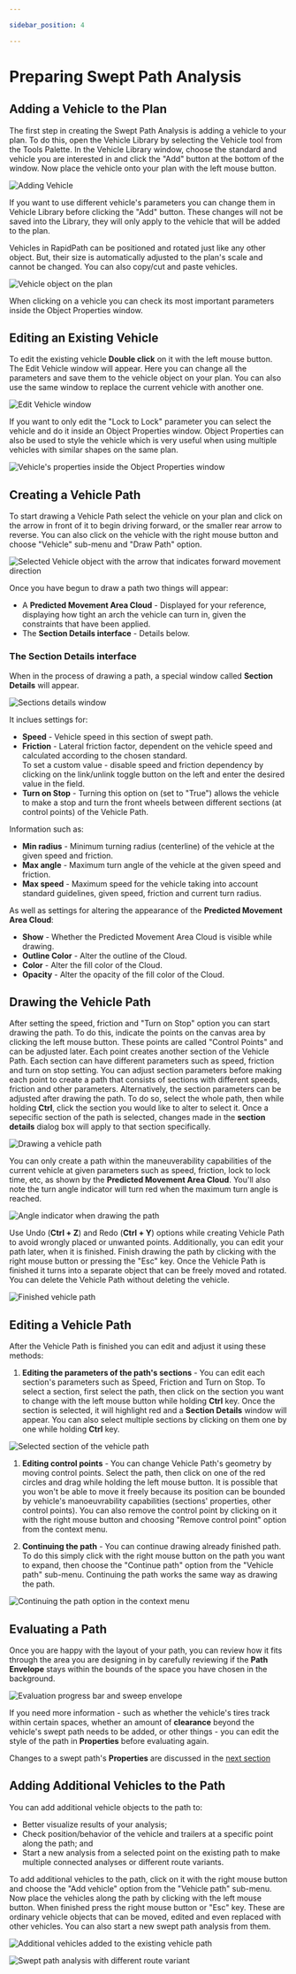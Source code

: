 ```yaml
---

sidebar_position: 4

---
```

# Preparing Swept Path Analysis

## Adding a Vehicle to the Plan

The first step in creating the Swept Path Analysis is adding a vehicle to your plan. To do this, open the Vehicle Library by selecting the Vehicle tool from the Tools Palette. In the Vehicle Library window, choose the standard and vehicle you are interested in and click the "Add" button at the bottom of the window. Now place the vehicle onto your plan with the left mouse button.

![Adding Vehicle](./images/Adding_Vehicle.png)

If you want to use different vehicle's parameters you can change them in Vehicle Library before clicking the "Add" button. These changes will not be saved into the Library, they will only apply to the vehicle that will be added to the plan.

Vehicles in RapidPath can be positioned and rotated just like any other object. But, their size is automatically adjusted to the plan's scale and cannot be changed. You can also copy/cut and paste vehicles.

![Vehicle object on the plan](./images/Vehicle_object_on_the_plan.png)

When clicking on a vehicle you can check its most important parameters inside the Object Properties window.

## Editing an Existing Vehicle

To edit the existing vehicle **Double click** on it with the left mouse button. The Edit Vehicle window will appear. Here you can change all the parameters and save them to the vehicle object on your plan. You can also use the same window to replace the current vehicle with another one.

![Edit Vehicle window](./images/Edit_Vehicle_window.png)

If you want to only edit the "Lock to Lock" parameter you can select the vehicle and do it inside an Object Properties window. Object Properties can also be used to style the vehicle which is very useful when using multiple vehicles with similar shapes on the same plan.

![Vehicle's properties inside the Object Properties window](./images/Vehicle_object_and_its_properties.png)

## Creating a Vehicle Path

To start drawing a Vehicle Path select the vehicle on your plan and click on the arrow in front of it to begin driving forward, or the smaller rear arrow to reverse. You can also click on the vehicle with the right mouse button and choose "Vehicle" sub-menu and "Draw Path" option.

![Selected Vehicle object with the arrow that indicates forward movement direction](./images/Selected_Vehicle_object_with_the_arrow_that_indicates_forward_movement_direction.png)

Once you have begun to draw a path two things will appear:

- A **Predicted Movement Area Cloud** - Displayed for your reference, displaying how tight an arch the vehicle can turn in, given the constraints that have been applied.
- The **Section Details interface** - Details below.

### The Section Details interface

When in the process of drawing a path, a special window called **Section Details** will appear.

![Sections details window](./images/Sections_details_window.png)

It inclues settings for:

- **Speed** - Vehicle speed in this section of swept path.
- **Friction** - Lateral friction factor, dependent on the vehicle speed and calculated according to the chosen standard.<br />To set a custom value - disable speed and friction dependency by clicking on the link/unlink toggle button on the left and enter the desired value in the field.
- **Turn on Stop** - Turning this option on (set to "True") allows the vehicle to make a stop and turn the front wheels between different sections (at control points) of the Vehicle Path.

Information such as:

- **Min radius** - Minimum turning radius (centerline) of the vehicle at the given speed and friction.
- **Max angle** - Maximum turn angle of the vehicle at the given speed and friction.
- **Max speed** - Maximum speed for the vehicle taking into account standard guidelines, given speed, friction and current turn radius.

As well as settings for altering the appearance of the **Predicted Movement Area Cloud**:

- **Show** - Whether the Predicted Movement Area Cloud is visible while drawing.
- **Outline Color** - Alter the outline of the Cloud.
- **Color** - Alter the fill color of the Cloud.
- **Opacity** - Alter the opacity of the fill color of the Cloud.

## Drawing the Vehicle Path

After setting the speed, friction and "Turn on Stop" option you can start drawing the path. To do this, indicate the points on the canvas area by clicking the left mouse button. These points are called "Control Points" and can be adjusted later. Each point creates another section of the Vehicle Path.
Each section can have different parameters such as speed, friction and turn on stop setting.
You can adjust section parameters before making each point to create a path that consists of sections with different speeds, friction and other parameters.
Alternatively, the section parameters can be adjusted after drawing the path. To do so, select the whole path, then while holding **Ctrl**, click the section you would like to alter to select it. Once a sepecific section of the path is selected, changes made in the **section details** dialog box will apply to that section specifically.

![Drawing a vehicle path](./images/Drawing_a_vehicle_path.png)

You can only create a path within the maneuverability capabilities of the current vehicle at given parameters such as speed, friction, lock to lock time, etc, as shown by the **Predicted Movement Area Cloud**. You'll also note the turn angle indicator will turn red when the maximum turn angle is reached.

![Angle indicator when drawing the path](./images/Angle_indicator_when_drawing_the_path.png)

Use Undo (**Ctrl + Z**) and Redo (**Ctrl + Y**) options while creating Vehicle Path to avoid wrongly placed or unwanted points. Additionally, you can edit your path later, when it is finished. Finish drawing the path by clicking with the right mouse button or pressing the "Esc" key.
Once the Vehicle Path is finished it turns into a separate object that can be freely moved and rotated. You can delete the Vehicle Path without deleting the vehicle.

![Finished vehicle path](./images/Finished_vehicle_path.png)

## Editing a Vehicle Path

After the Vehicle Path is finished you can edit and adjust it using these methods:

1. **Editing the parameters of the path's sections** - You can edit each section's parameters such as Speed, Friction and Turn on Stop. To select a section, first select the path, then click on the section you want to change with the left mouse button while holding **Ctrl** key. Once the section is selected, it will highlight red and a **Section Details** window will appear. You can also select multiple sections by clicking on them one by one while holding **Ctrl** key.

![Selected section of the vehicle path](./images/Selected_section_of_the_vehicle_path.png)

1. **Editing control points** - You can change Vehicle Path's geometry by moving control points. Select the path, then click on one of the red circles and drag while holding the left mouse button. It is possible that you won't be able to move it freely because its position can be bounded by vehicle's manoeuvrability capabilities (sections' properties, other control points).
You can also remove the control point by clicking on it with the right mouse button and choosing "Remove control point" option from the context menu.

1. **Continuing the path** - You can continue drawing already finished path. To do this simply click with the right mouse button on the path you want to expand, then choose the "Continue path" option from the "Vehicle path" sub-menu. Continuing the path works the same way as drawing the path.

![Continuing the path option in the context menu](./images/Continuing_the_path_option_in_the_context_menu.png)

## Evaluating a Path

Once you are happy with the layout of your path, you can review how it fits through the area you are designing in by carefully reviewing if the **Path Envelope** stays within the bounds of the space you have chosen in the background.

![Evaluation progress bar and sweep envelope](./images/Path-envelope.jpg)

If you need more information - such as whether the vehicle's tires track within certain spaces, whether an amount of **clearance** beyond the vehicle's swept path needs to be added, or other things - you can edit the style of the path in **Properties** before evaluating again.

Changes to a swept path's **Properties** are discussed in the [next section](./swept-path-analysis-properties.md)

## Adding Additional Vehicles to the Path

You can add additional vehicle objects to the path to:

- Better visualize results of your analysis;
- Check position/behavior of the vehicle and trailers at a specific point along the path; and
- Start a new analysis from a selected point on the existing path to make multiple connected analyses or different route variants.
  
To add additional vehicles to the path, click on it with the right mouse button and choose the "Add vehicle" option from the "Vehicle path" sub-menu. Now place the vehicles along the path by clicking with the left mouse button. When finished press the right mouse button or "Esc" key. These are ordinary vehicle objects that can be moved, edited and even replaced with other vehicles. You can also start a new swept path analysis from them.

![Additional vehicles added to the existing vehicle path](./images/Additional_vehicles_added_to_the_existing_vehicle_path.png)

![Swept path analysis with different route variant](./images/Swept_path_analysis_with_different_route_variant.png)
